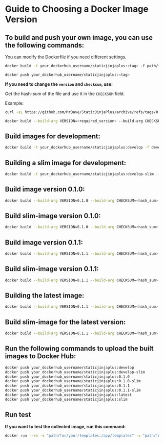 # Guide to Choosing a Docker Image Version

## To build and push your own image, you can use the following commands:

You can modify the Dockerfile if you need different settings.

```sh
docker build -t your_dockerhub_username/staticjinjaplus:<tag> -f path/for/your/Dockerfile path/for/your/repository_with_Dockerfile
```
```sh
docker push your_dockerhub_username/staticjinjaplus:<tag>
```

**If you need to change the `version` and `checksum`, use:**

Get the hash-sum of the file and use it in the `CHECKSUM` field.

Example:

```sh
curl -sL https://github.com/MrDave/StaticJinjaPlus/archive/refs/tags/0.1.0.tar.gz | sha256sum
```

```sh
docker build --build-arg VERSION=<required_version> --build-arg CHECKSUM=<hash_sum> -t your_dockerhub_username/staticjinjaplus:<tag> -f path/for/your/Dockerfile .
```

## Build images for development:
```sh
docker build -t your_dockerhub_username/staticjinjaplus:develop -f develop/ubuntu/Dockerfile .
```
## Building a slim image for development:
```sh
docker build -t your_dockerhub_username/staticjinjaplus:develop-slim -f develop/python/Dockerfile .
```

## Build image version 0.1.0:
```sh
docker build --build-arg VERSION=0.1.0 --build-arg CHECKSUM=<hash_sum> -t your_dockerhub_username/staticjinjaplus:0.1.0 -f 0.1/ubuntu/Dockerfile .
```
## Build slim-image version 0.1.0:
```sh
docker build --build-arg VERSION=0.1.0 --build-arg CHECKSUM=<hash_sum> -t your_dockerhub_username/staticjinjaplus:0.1.0-slim -f 0.1/python/Dockerfile .
```
## Build image version 0.1.1:
```sh
docker build --build-arg VERSION=0.1.1 --build-arg CHECKSUM=<hash_sum> -t your_dockerhub_username/staticjinjaplus:0.1.1 -f 0.1/ubuntu/Dockerfile .
```
## Build slim-image version 0.1.1:
```sh
docker build --build-arg VERSION=0.1.1 --build-arg CHECKSUM=<hash_sum> -t your_dockerhub_username/staticjinjaplus:0.1.1-slim -f 0.1/python/Dockerfile .
```

## Building the latest image:
```sh
docker build --build-arg VERSION=0.1.1 --build-arg CHECKSUM=<hash_sum> -t your_dockerhub_username/staticjinjaplus:latest -f 0.1/ubuntu/Dockerfile .
```

## Build slim-image for the latest version:
```sh
docker build --build-arg VERSION=0.1.1 --build-arg CHECKSUM=<hash_sum> -t your_dockerhub_username/staticjinjaplus:slim -f 0.1/python/Dockerfile .
``` 

## Run the following commands to upload the built images to Docker Hub:

```sh
docker push your_dockerhub_username/staticjinjaplus:develop
docker push your_dockerhub_username/staticjinjaplus:develop-slim
docker push your_dockerhub_username/staticjinjaplus:0.1.0
docker push your_dockerhub_username/staticjinjaplus:0.1.0-slim
docker push your_dockerhub_username/staticjinjaplus:0.1.1
docker push your_dockerhub_username/staticjinjaplus:0.1.1-slim
docker push your_dockerhub_username/staticjinjaplus:latest
docker push your_dockerhub_username/staticjinjaplus:slim
```

## Run test

**If you want to test the collected image, run this command:**

```sh
docker run --rm -v "path/for/your/templates:/app/templates" -v "path/for/your/build:/app/build" your_dockerhub_username/staticjinjaplus:<tag> -w
```
